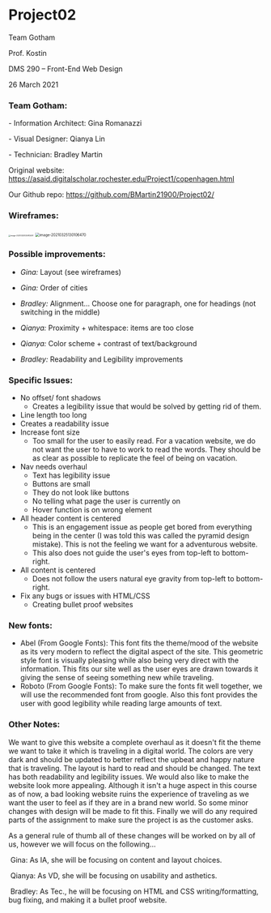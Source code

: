 # Project02

Team Gotham

Prof. Kostin

DMS 290 – Front-End Web Design

26 March 2021

  

### Team Gotham:

\-     Information Architect: Gina Romanazzi

\-     Visual Designer: Qianya Lin

\-     Technician: Bradley Martin

 

Original website: https://asaid.digitalscholar.rochester.edu/Project1/copenhagen.html

Our Github repo: https://github.com/BMartin21900/Project02/

 

### Wireframes:

<img src="C:\Users\brads\AppData\Roaming\Typora\typora-user-images\image-20210325125912491.png" alt="image-20210325125912491" style="zoom: 25%;" />



 <img src="C:\Users\brads\AppData\Roaming\Typora\typora-user-images\image-20210325130106470.png" alt="image-20210325130106470" style="zoom: 50%;" />

### Possible improvements:

- *Gina:* Layout (see wireframes)

- *Gina:* Order of cities

- *Bradley:* Alignment... Choose one for paragraph, one for headings (not switching in the middle)

- *Qianya:* Proximity + whitespace: items are too close

- *Qianya:* Color scheme + contrast of text/background 

- *Bradley:* Readability and Legibility improvements

### Specific Issues:

- No offset/ font shadows
  - Creates a legibility issue that would be solved by getting rid of them.
-  Line length too long
  - Creates a readability issue
- Increase font size
  - Too small for the user to easily read. For a vacation website, we do not want the user to have to work to read the words. They should be as clear as possible to replicate the feel of being on vacation.
- Nav needs overhaul
  - Text has legibility issue
  - Buttons are small
  - They do not look like buttons
  - No telling what page the user is currently on
  - Hover function is on wrong element
- All header content is centered
  - This is an engagement issue as people get bored from everything being in the center (I was told this was called the pyramid design mistake). This is not the feeling we want for a adventurous website.
  - This also does not guide the user's eyes from top-left to bottom-right.
- All content is centered
  - Does not follow the users natural eye gravity from top-left to bottom-right.
- Fix any bugs or issues with HTML/CSS
  - Creating bullet proof websites

 

### New fonts:

- Abel (From Google Fonts): This font fits the theme/mood of the website as its very modern to reflect the digital aspect of the site. This geometric style font is visually pleasing while also being very direct with the information. This fits our site well as the user eyes are drawn towards it giving the sense of seeing something new while traveling.
- Roboto (From Google Fonts): To make sure the fonts fit well together, we will use the recommended font from google. Also this font provides the user with good legibility while reading large amounts of text.



### Other Notes:

We want to give this website a complete overhaul as it doesn't fit the theme we want to take it which is traveling in a digital world. The colors are very dark and should be updated to better reflect the upbeat and happy nature that is traveling. The layout is hard to read and should be changed. The text has both readability and legibility issues. We would also like to make the website look more appealing. Although it isn't a huge aspect in this course as of now, a bad looking website ruins the experience of traveling as we want the user to feel as if they are in a brand new world. So some minor changes with design will be made to fit this. Finally we will do any required parts of the assignment to make sure the project is as the customer asks.

As a general rule of thumb all of these changes will be worked on by all of us, however we will focus on the following...

​	Gina: As IA, she will be focusing on content and layout choices. 

​	Qianya: As VD, she will be focusing on usability and asthetics.

​	Bradley: As Tec., he will be focusing on HTML and CSS writing/formatting, bug fixing, and making it a bullet proof website.
